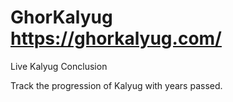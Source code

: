 # GhorKalyug https://ghorkalyug.com/

Live Kalyug Conclusion

Track the progression of Kalyug with years passed.
